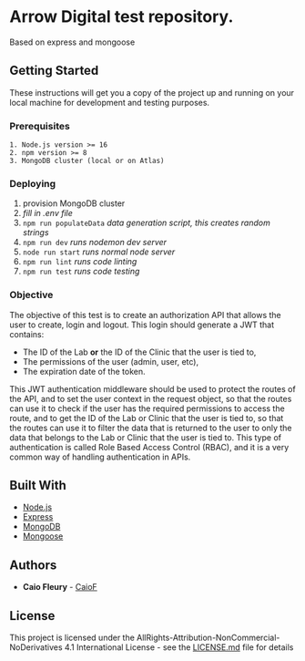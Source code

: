 # Arrow Digital test repository.

Based on express and mongoose

## Getting Started

These instructions will get you a copy of the project up and running on your local machine for development and testing purposes.

### Prerequisites

```
1. Node.js version >= 16
2. npm version >= 8
3. MongoDB cluster (local or on Atlas)
```

### Deploying

1. provision MongoDB cluster
2. _fill in .env file_
3. `npm run populateData` _data generation script, this creates random strings_
4. `npm run dev` _runs nodemon dev server_
5. `node run start` _runs normal node server_
6. `npm run lint` _runs code linting_
7. `npm run test` _runs code testing_

### Objective

The objective of this test is to create an authorization API that allows the user to create, login and logout.
This login should generate a JWT that contains:
* The ID of the Lab **or** the ID of the Clinic that the user is tied to,
* The permissions of the user (admin, user, etc),
* The expiration date of the token.  

This JWT authentication middleware should be used to protect the routes of the API, and to set the user context in the request object, so that the routes can use it to check if the user has the required permissions to access the route, and to get the ID of the Lab or Clinic that the user is tied to, so that the routes can use it to filter the data that is returned to the user to only the data that belongs to the Lab or Clinic that the user is tied to.
This type of authentication is called Role Based Access Control (RBAC), and it is a very common way of handling authentication in APIs.

## Built With

- [Node.js](https://nodejs.org/en/)
- [Express]()
- [MongoDB]()
- [Mongoose]()

## Authors

- **Caio Fleury** - [CaioF](https://github.com/CaioF)

## License

This project is licensed under the AllRights-Attribution-NonCommercial-NoDerivatives 4.1 International License - see the [LICENSE.md](LICENSE.md) file for details
